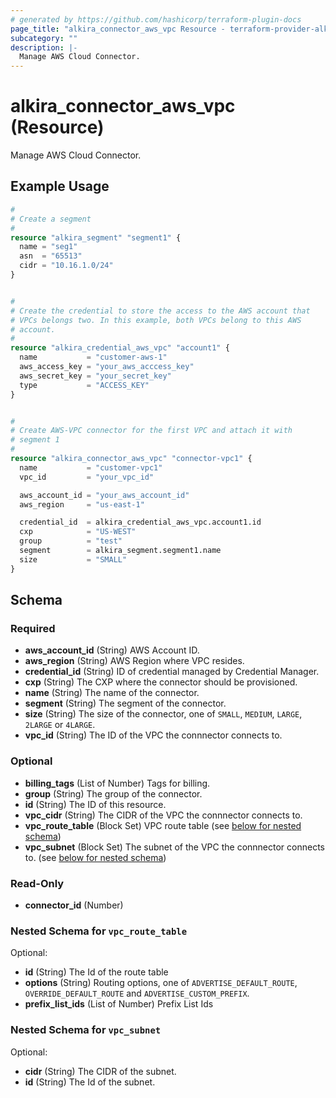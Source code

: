 ```yaml
---
# generated by https://github.com/hashicorp/terraform-plugin-docs
page_title: "alkira_connector_aws_vpc Resource - terraform-provider-alkira"
subcategory: ""
description: |-
  Manage AWS Cloud Connector.
---
```


# alkira_connector_aws_vpc (Resource)

Manage AWS Cloud Connector.

## Example Usage

```terraform
#
# Create a segment
#
resource "alkira_segment" "segment1" {
  name = "seg1"
  asn  = "65513"
  cidr = "10.16.1.0/24"
}


#
# Create the credential to store the access to the AWS account that
# VPCs belongs two. In this example, both VPCs belong to this AWS
# account.
#
resource "alkira_credential_aws_vpc" "account1" {
  name           = "customer-aws-1"
  aws_access_key = "your_aws_acccess_key"
  aws_secret_key = "your_secret_key"
  type           = "ACCESS_KEY"
}


#
# Create AWS-VPC connector for the first VPC and attach it with
# segment 1
#
resource "alkira_connector_aws_vpc" "connector-vpc1" {
  name           = "customer-vpc1"
  vpc_id         = "your_vpc_id"

  aws_account_id = "your_aws_account_id"
  aws_region     = "us-east-1"

  credential_id  = alkira_credential_aws_vpc.account1.id
  cxp            = "US-WEST"
  group          = "test"
  segment        = alkira_segment.segment1.name
  size           = "SMALL"
}
```

<!-- schema generated by tfplugindocs -->
## Schema

### Required

- **aws_account_id** (String) AWS Account ID.
- **aws_region** (String) AWS Region where VPC resides.
- **credential_id** (String) ID of credential managed by Credential Manager.
- **cxp** (String) The CXP where the connector should be provisioned.
- **name** (String) The name of the connector.
- **segment** (String) The segment of the connector.
- **size** (String) The size of the connector, one of `SMALL`, `MEDIUM`, `LARGE`, `2LARGE` or `4LARGE`.
- **vpc_id** (String) The ID of the VPC the connnector connects to.

### Optional

- **billing_tags** (List of Number) Tags for billing.
- **group** (String) The group of the connector.
- **id** (String) The ID of this resource.
- **vpc_cidr** (String) The CIDR of the VPC the connnector connects to.
- **vpc_route_table** (Block Set) VPC route table (see [below for nested schema](#nestedblock--vpc_route_table))
- **vpc_subnet** (Block Set) The subnet of the VPC the connnector connects to. (see [below for nested schema](#nestedblock--vpc_subnet))

### Read-Only

- **connector_id** (Number)

<a id="nestedblock--vpc_route_table"></a>
### Nested Schema for `vpc_route_table`

Optional:

- **id** (String) The Id of the route table
- **options** (String) Routing options, one of `ADVERTISE_DEFAULT_ROUTE`, `OVERRIDE_DEFAULT_ROUTE` and `ADVERTISE_CUSTOM_PREFIX`.
- **prefix_list_ids** (List of Number) Prefix List Ids


<a id="nestedblock--vpc_subnet"></a>
### Nested Schema for `vpc_subnet`

Optional:

- **cidr** (String) The CIDR of the subnet.
- **id** (String) The Id of the subnet.


